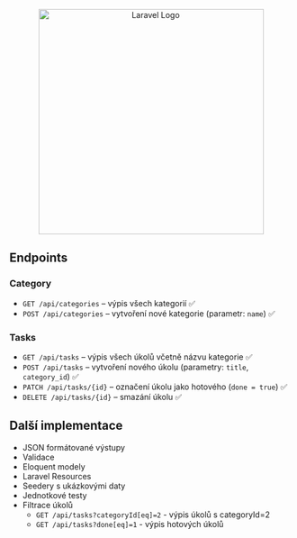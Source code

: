 <p align="center"><a href="https://laravel.com" target="_blank"><img src="https://raw.githubusercontent.com/laravel/art/master/logo-lockup/5%20SVG/2%20CMYK/1%20Full%20Color/laravel-logolockup-cmyk-red.svg" width="400" alt="Laravel Logo"></a></p>

## Endpoints

### Category
- `GET /api/categories` – výpis všech kategorií ✅
- `POST /api/categories` – vytvoření nové kategorie (parametr: `name`) ✅

### Tasks
- `GET /api/tasks` – výpis všech úkolů včetně názvu kategorie ✅
- `POST /api/tasks` – vytvoření nového úkolu (parametry: `title`, `category_id`) ✅
- `PATCH /api/tasks/{id}` – označení úkolu jako hotového (`done = true`) ✅
- `DELETE /api/tasks/{id}` – smazání úkolu ✅

## Další implementace
- JSON formátované výstupy
- Validace
- Eloquent modely
- Laravel Resources
- Seedery s ukázkovými daty
- Jednotkové testy
- Filtrace úkolů
  - `GET /api/tasks?categoryId[eq]=2` - výpis úkolů s categoryId=2
  - `GET /api/tasks?done[eq]=1` - výpis hotových úkolů
